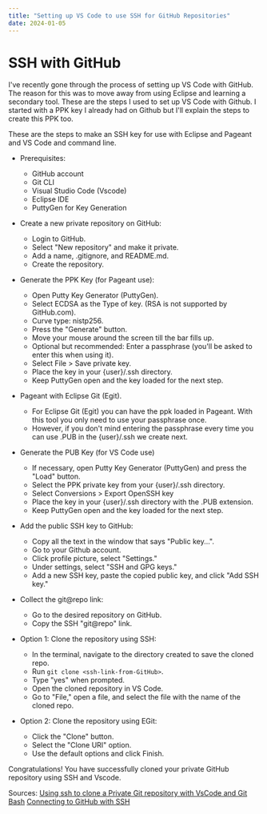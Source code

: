 ```yaml
---
title: "Setting up VS Code to use SSH for GitHub Repositories"
date: 2024-01-05
---
```


# SSH with GitHub

I've recently gone through the process of setting up VS Code with GitHub. The reason for this was to move away from using Eclipse and learning a secondary tool. These are the steps I used to set up VS Code with Github. I started with a PPK key I already had on Github but I'll explain the steps to create this PPK too.

These are the steps to make an SSH key for use with Eclipse and Pageant and VS Code and command line.

- Prerequisites:

    + GitHub account
    + Git CLI
    + Visual Studio Code (Vscode)
    + Eclipse IDE
    + PuttyGen for Key Generation

- Create a new private repository on GitHub:

    + Login to GitHub.
    + Select "New repository" and make it private.
    + Add a name, .gitignore, and README.md.
    + Create the repository.

- Generate the PPK Key (for Pageant use):

    + Open Putty Key Generator (PuttyGen).
    + Select ECDSA as the Type of key. (RSA is not supported by GitHub.com).
    + Curve type: nistp256.
    + Press the "Generate" button.
    + Move your mouse around the screen till the bar fills up.
    + Optional but recommended: Enter a passphrase (you'll be asked to enter this when using it).
    + Select File > Save private key.
    + Place the key in your {user}/.ssh directory.
    + Keep PuttyGen open and the key loaded for the next step.

- Pageant with Eclipse Git (Egit).

    + For Eclipse Git (Egit) you can have the ppk loaded in Pageant. With this tool you only need to use your passphrase once.
    + However, if you don't mind entering the passphrase every time you can use .PUB in the {user}/.ssh we create next. 

- Generate the PUB Key (for VS Code use)

    + If necessary, open Putty Key Generator (PuttyGen) and press the "Load" button.
    + Select the PPK private key from your {user}/.ssh directory.
    + Select Conversions > Export OpenSSH key
    + Place the key in your {user}/.ssh directory with the .PUB extension.
    + Keep PuttyGen open and the key loaded for the next step.

- Add the public SSH key to GitHub:

    + Copy all the text in the window that says "Public key...".
    + Go to your Github account.
    + Click profile picture, select "Settings."
    + Under settings, select "SSH and GPG keys."
    + Add a new SSH key, paste the copied public key, and click "Add SSH key."

- Collect the git@repo link:

    + Go to the desired repository on GitHub.
    + Copy the SSH "git@repo" link.

- Option 1: Clone the repository using SSH:

    + In the terminal, navigate to the directory created to save the cloned repo.
    + Run `git clone <ssh-link-from-GitHub>`.
    + Type "yes" when prompted.
    + Open the cloned repository in VS Code.
    + Go to "File," open a file, and select the file with the name of the cloned repo.

- Option 2: Clone the repository using EGit:

    + Click the "Clone" button.
    + Select the "Clone URI" option.
    + Use the default options and click Finish.


Congratulations!
You have successfully cloned your private GitHub repository using SSH and Vscode.

Sources: 
[Using ssh to clone a Private Git repository with VsCode and Git Bash][1]
[Connecting to GitHub with SSH][2]

  [1]: https://medium.com/@melvingrooms/using-ssh-to-clone-a-private-hit-repository-9fbe79a589cd#:~:text=click%20add%20ssh%20key.,the%20link%20copied%20from%20GitHub
  [2]: https://docs.github.com/en/authentication/connecting-to-github-with-ssh


